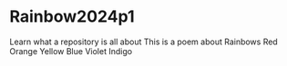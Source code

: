 # Rainbow2024p1
Learn what a repository is all about
This is a poem about Rainbows
Red
Orange
Yellow
Blue
Violet
Indigo
